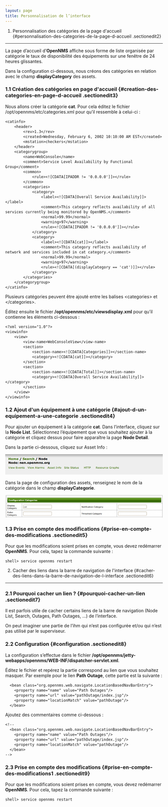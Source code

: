 ```yaml
---
layout: page
title: Personnalisation de l’interface
---
```


1. Personnalisation des catégories de la page d'accueil {#personnalisation-des-categories-de-la-page-d-accueil .sectionedit2}
-------------------------------------------------------

La page d’accueil d’**OpenNMS** affiche sous forme de liste organisée
par catégorie le taux de disponibilité des équipements sur une fenêtre
de 24 heures glissantes.

Dans la configuration ci-dessous, nous créons des catégories en relation
avec le champ **displayCategory** des assets.

### 1.1 Création des catégories en page d'accueil {#creation-des-categories-en-page-d-accueil .sectionedit3}

Nous allons créer la catégorie **cat**. Pour cela éditez le fichier
/opt/opennms/etc/categories.xml pour qu’il ressemble à celui-ci :

~~~ {.code .xml}
<catinfo>
    <header>
        <rev>1.3</rev>
        <created>Wednesday, February 6, 2002 10:10:00 AM EST</created>
        <mstation>checkers</mstation>
    </header>
    <categorygroup>
        <name>WebConsole</name>
        <comment>Service Level Availability by Functional Group</comment>
        <common>
            <rule><![CDATA[IPADDR != '0.0.0.0']]></rule>
        </common>
        <categories>
            <category>
                <label><![CDATA[Overall Service Availability]]></label>
                <comment>This category reflects availability of all services currently being monitored by OpenNMS.</comment>
                <normal>99.99</normal>
                <warning>97</warning>
                <rule><![CDATA[IPADDR != '0.0.0.0']]></rule>
            </category>
            <category>
                <label><![CDATA[cat]]></label>
                <comment>This category reflects availability of network and services included in cat category.</comment>
                <normal>99.99</normal>
                <warning>97</warning>
                <rule><![CDATA[(displayCategory == 'cat')]]></rule>
            </category>
        </categories>
    </categorygroup>
</catinfo>
~~~

Plusieurs catégories peuvent être ajouté entre les balises
\<categories\> et \</categories\>.

Éditez ensuite le fichier **/opt/opennms/etc/viewsdisplay.xml** pour
qu’il contienne les éléments ci-dessous :

~~~ {.code .xml}
<?xml version="1.0"?>
<viewinfo>
    <view>
        <view-name>WebConsoleView</view-name>
        <section>
            <section-name><![CDATA[Categories]]></section-name>
            <category><![CDATA[cat]]></category>
        </section>
        <section>
            <section-name><![CDATA[Total]]></section-name>
            <category><![CDATA[Overall Service Availability]]></category>
        </section>            
    </view>
</viewinfo>
~~~

### 1.2 Ajout d'un équipement à une catégorie {#ajout-d-un-equipement-a-une-categorie .sectionedit4}

Pour ajouter un équipement à la catégorie **cat**. Dans l’interface,
cliquez sur la **Node List**. Sélectionnez l’équipement que vous
souhaitez ajouter à la catégorie et cliquez dessus pour faire apparaître
la page **Node Detail**.

Dans la partie ci-dessous, cliquez sur Asset Info :

[![](../assets/media/supervision/opennms/custom-ihm-01.png)](../_detail/supervision/opennms/custom-ihm-01.png@id=opennms%253Acustom-ihm.html "supervision:opennms:custom-ihm-01.png")

Dans la page de configuration des assets, renseignez le nom de la
catégorie dans le champ **displayCategorie**.

[![](../assets/media/supervision/opennms/custom-ihm-02.png@w=700)](../_detail/supervision/opennms/custom-ihm-02.png@id=opennms%253Acustom-ihm.html "supervision:opennms:custom-ihm-02.png")

### 1.3 Prise en compte des modifications {#prise-en-compte-des-modifications .sectionedit5}

Pour que les modifications soient prises en compte, vous devez
redémarrer **OpenNMS**. Pour cela, tapez la commande suivante :

~~~
shell> service opennms restart
~~~

2. Cacher des liens dans la barre de navigation de l'interface {#cacher-des-liens-dans-la-barre-de-navigation-de-l-interface .sectionedit6}
--------------------------------------------------------------

### 2.1 Pourquoi cacher un lien ? {#pourquoi-cacher-un-lien .sectionedit7}

Il est parfois utile de cacher certains liens de la barre de navigation
(Node List, Search, Outages, Path Outages, …) de l’interface.

On peut imaginer une partie de l’ihm qui n’est pas configurée et/ou qui
n’est pas utilisé par le superviseur.

### 2.2 Configuration {#configuration .sectionedit8}

La configuration s’effectue dans le fichier
**/opt/opennms/jetty-webapps/opennms/WEB-INF/dispatcher-servlet.xml**.

Éditez le fichier et repérez la partie correspond au lien que vous
souhaitez masquer. Par exemple pour le lien **Path Outage**, cette
partie est la suivante :

~~~ {.code .xml}
  <bean class="org.opennms.web.navigate.LocationBasedNavBarEntry">
    <property name="name" value="Path Outages"/>
    <property name="url" value="pathOutage/index.jsp"/>
    <property name="locationMatch" value="pathOutage"/>
  </bean>
~~~

Ajoutez des commentaires comme ci-dessous :

~~~ {.code .xml}
<!--
  <bean class="org.opennms.web.navigate.LocationBasedNavBarEntry">
    <property name="name" value="Path Outages"/>
    <property name="url" value="pathOutage/index.jsp"/>
    <property name="locationMatch" value="pathOutage"/>
  </bean>
-->
~~~

### 2.3 Prise en compte des modifications {#prise-en-compte-des-modifications1 .sectionedit9}

Pour que les modifications soient prises en compte, vous devez
redémarrer **OpenNMS**. Pour cela, tapez la commande suivante :

~~~
shell> service opennms restart
~~~